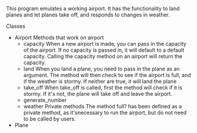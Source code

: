 This program emulates a working airport. It has the functionality to land planes and let planes take off, and responds to changes in weather.

Classes
  - Airport
    Methods that work on airport
      - capacity
        When a new airport is made, you can pass in the capacity of the airport.
        If no capacity is passed in, it will default to a default capacity. Calling the capacity method on an airport will return the capacity.
      - land
        When you land a plane, you need to pass in the plane as an argument.
        The method will then check to see if the airport is full, and if the weather is stormy.
        If neither are true, it will land the plane
      - take_off
        When take_off is called, first the method will check if it is stormy.
        If it's not, the plane will take off and leave the airport.
      - generate_number
      - weather
    Private methods
      The method full? has been defined as a private method, as it'snecessary to run the airport, but do not need to be called by users.
  - Plane
    
      
